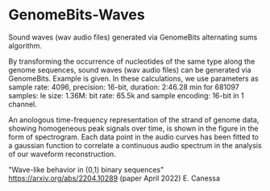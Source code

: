 # GenomeBits-Waves

Sound waves (wav audio files) generated via GenomeBits alternating sums algorithm.

By transforming the occurrence of nucleotides of the same type along the genome sequences, sound waves (wav audio files) can be generated via GenomeBits. Example is given. In these calculations, we use parameters as sample rate: 4096, precision: 16-bit, duration: 2:46.28 min for 681097 samples: le size: 1.36M: bit rate: 65.5k and sample encoding: 16-bit in 1 channel.

An anologous time-frequency representation of the strand of genome data, showing homogeneous peak signals over time, is shown in the figure in the form of spectrogram. Each data point in the audio curves has been fitted to a gaussian function to correlate a continuous audio spectrum in the analysis of our waveform reconstruction.

"Wave-like behavior in (0,1) binary sequences" 
https://arxiv.org/abs/2204.10289
(paper April 2022)
E. Canessa

